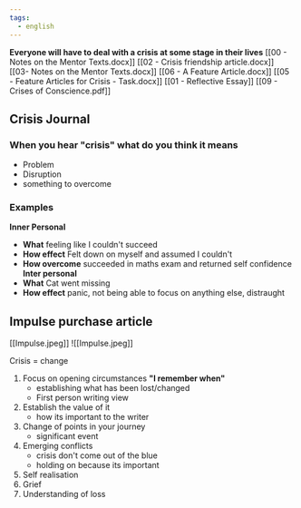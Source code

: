 ```yaml
---
tags:
  - english
---
```


**Everyone will have to deal with a crisis at some stage in their lives**
[[00 - Notes on the Mentor Texts.docx]]
[[02 - Crisis friendship article.docx]]
[[03- Notes on the Mentor Texts.docx]]
[[06 - A Feature Article.docx]]
[[05 - Feature Articles for Crisis - Task.docx]]
[[01 - Reflective Essay]]
[[09 - Crises of Conscience.pdf]]
## Crisis Journal
### When you hear "crisis" what do you think it means
- Problem
- Disruption
- something to overcome
### Examples
**Inner Personal**
- **What** feeling like I couldn't succeed
- **How effect** Felt down on myself and assumed I couldn't 
- **How overcome** succeeded in maths exam and returned self confidence
**Inter personal**
- **What** Cat went missing
- **How effect** panic, not being able to focus on anything else, distraught

## Impulse purchase article
[[Impulse.jpeg]]
![[Impulse.jpeg]]

Crisis = change

1. Focus on opening circumstances
	**"I remember when"**
	- establishing what has been lost/changed
	- First person writing view
2. Establish the value of it
	- how its important to the writer
3. Change of points in your journey
	- significant event
4. Emerging conflicts
	- crisis don't come out of the blue
	- holding on because its important
5. Self realisation
6. Grief
7. Understanding of loss

